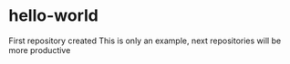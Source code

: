 hello-world
===========

First repository created
This is only an example, next repositories will be more productive
